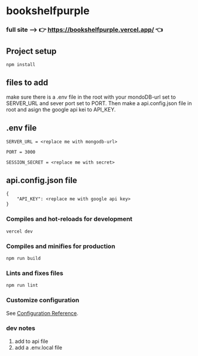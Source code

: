 # bookshelfpurple

### full site --> 👉 https://bookshelfpurple.vercel.app/ 👈

## Project setup
```
npm install
```
## files to add
make sure there is a .env file in the root with your mondoDB-url set to SERVER_URL and sever port set to PORT. Then make a api.config.json file in root and asign the google api kei to API_KEY.

## .env file
```
SERVER_URL = <replace me with mongodb-url>

PORT = 3000

SESSION_SECRET = <replace me with secret>
```
## api.config.json file
```
{
    "API_KEY": <replace me with google api key>
}
```

### Compiles and hot-reloads for development
```
vercel dev
```

### Compiles and minifies for production
```
npm run build
```

### Lints and fixes files
```
npm run lint
```

### Customize configuration
See [Configuration Reference](https://cli.vuejs.org/config/).

### dev notes
1.	add to api file
2.	add a .env.local file
